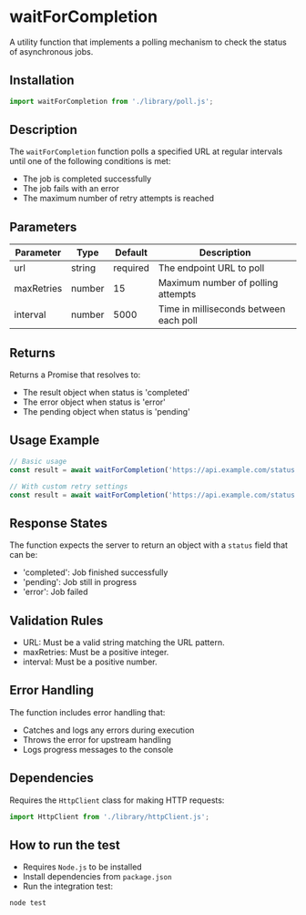 # waitForCompletion

A utility function that implements a polling mechanism to check the status of asynchronous jobs.

## Installation

```javascript
import waitForCompletion from './library/poll.js';
```

## Description

The `waitForCompletion` function polls a specified URL at regular intervals until one of the following conditions is met:
- The job is completed successfully
- The job fails with an error
- The maximum number of retry attempts is reached

## Parameters

| Parameter | Type | Default | Description |
|-----------|------|---------|-------------|
| url | string | required | The endpoint URL to poll |
| maxRetries | number | 15 | Maximum number of polling attempts |
| interval | number | 5000 | Time in milliseconds between each poll |

## Returns

Returns a Promise that resolves to:
- The result object when status is 'completed'
- The error object when status is 'error'
- The pending object when status is 'pending' 

## Usage Example

```javascript
// Basic usage
const result = await waitForCompletion('https://api.example.com/status');

// With custom retry settings
const result = await waitForCompletion('https://api.example.com/status', 5, 2000);
```

## Response States

The function expects the server to return an object with a `status` field that can be:
- 'completed': Job finished successfully
- 'pending': Job still in progress
- 'error': Job failed

## Validation Rules

- URL: Must be a valid string matching the URL pattern.
- maxRetries: Must be a positive integer.
- interval: Must be a positive number.

## Error Handling

The function includes error handling that:
- Catches and logs any errors during execution
- Throws the error for upstream handling
- Logs progress messages to the console

## Dependencies

Requires the `HttpClient` class for making HTTP requests:

```javascript
import HttpClient from './library/httpClient.js';
```

## How to run the test 

- Requires `Node.js` to be installed 
- Install dependencies from `package.json`
- Run the integration test:
```bash
node test
```